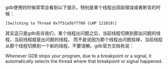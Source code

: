 gdb使用的时候常常会看到以下提示，特别是某个线程出现段错误或者断言的时候：
```
[Switching to Thread 0x7f51a5bff700 (LWP 121819)]
```
其实这只是gdb告诉我们，某个线程出问题之后，当前线程切换到那出问题的线程，当前线程就是出问题的线程。
而不是说因为那个线程出问题挂掉，当前线程从那个线程切换到一个新的线程，不要误解。gdb官方文档有说：

Whenever GDB stops your program, due to a breakpoint or a signal, it automatically selects the thread where that breakpoint or signal happened.
